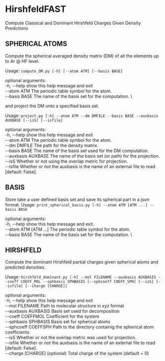 # HirshfeldFAST
Compute Classical and Dominant Hirshfeld Charges Given Density Predictions

## SPHERICAL ATOMS

Compute the spherical averaged density matrix (DM) of all the elements up to Ar @ HF level.

Usage:
`compute_DM.py [-h] [--atom ATM] [--basis BASE]`

optional arguments: \
  -h, --help    show this help message and exit \
  --atom ATM    The periodic table symbol for the atom. \
  --basis BASE  The name of the basis set for the computation. \

and project the DM onto a specified basis set. 

Usage:
`project.py [-h] --atom ATM --dm DMFILE --basis BASE --auxbasis AUXBASE [--isS] [--isfile]`

optional arguments: \
  -h, --help          show this help message and exit \
  --atom ATM          The periodic table symbol for the atom. \
  --dm DMFILE         The path for the density matrix. \
  --basis BASE        The name of the basis set used for the DM computation. \
  --auxbasis AUXBASE  The name of the basis set (or path) for the projection. \
  --isS               Whether or not using the overlap metric for projection. \
  --isfile            Whether or not the auxbasis is the name of an external file to read [default: False]. 

## BASIS

Store take a user defined basis set and save its spherical part in a json format.
Usage:
`print_spherical_basis.py [-h] --atom ATM [ATM ...] --basis BASE`

optional arguments: \
  -h, --help            show this help message and exit. \
  --atom ATM [ATM ...]  The periodic table symbol for the atom. \
  --basis BASE          The name of the basis set for the computation. \


## HIRSHFELD

Compute the dominant Hirshfeld partial charges given spherical atoms and predicted densities.

Usage:
`hirshfeld_dominant.py [-h] --mol FILENAME --auxbasis AUXBASIS --coeff COEFF_MOL --sphbasis SPHBASIS [--sphcoeff COEFF_SPH] [--isS] [--isfile] [--charge [CHARGE]]`

optional arguments: \
  -h, --help            show this help message and exit \
  --mol FILENAME        Path to molecular structure in xyz format \
  --auxbasis AUXBASIS   Basis set used for decomposition \
  --coeff COEFFMOL     Coefficient for the system \
  --sphbasis SPHBASIS   Basis set for spherical atoms \
  --sphcoeff COEFFSPH  Path to the directory containig the spherical atom coefficients \
  --isS                 Whether or not the overlap metric was used for projection. \
  --isfile              Whether or not the auxbasis is the name of an external file to read [default: False]. \
  --charge [CHARGE]     (optional) Total charge of the system (default = 0) 

